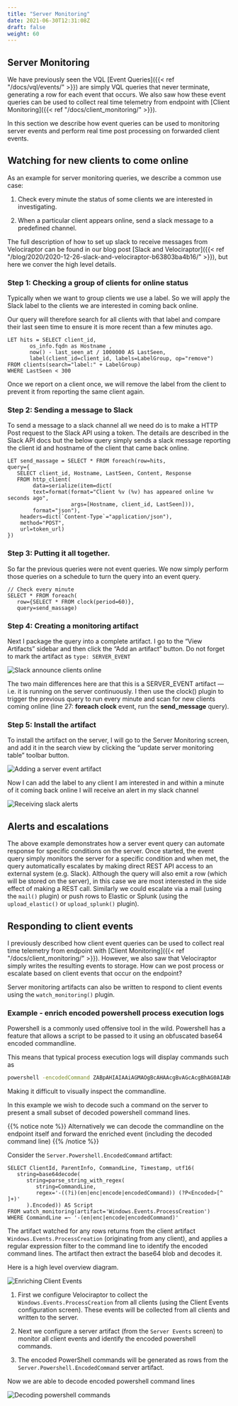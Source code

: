 ```yaml
---
title: "Server Monitoring"
date: 2021-06-30T12:31:08Z
draft: false
weight: 60
---
```


## Server Monitoring

We have previously seen the VQL [Event Queries]({{< ref
"/docs/vql/events/" >}}) are simply VQL queries that never terminate,
generating a row for each event that occurs. We also saw how these
event queries can be used to collect real time telemetry from endpoint
with [Client Monitoring]({{< ref "/docs/client_monitoring/" >}}).

In this section we describe how event queries can be used to
monitoring server events and perform real time post processing on
forwarded client events.

## Watching for new clients to come online

As an example for server monitoring queries, we describe a common use
case:

1. Check every minute the status of some clients we are interested in
   investigating.

2. When a particular client appears online, send a slack message to a
   predefined channel.

The full description of how to set up slack to receive messages from
Velociraptor can be found in our blog post [Slack and
Velociraptor]({{< ref
"/blog/2020/2020-12-26-slack-and-velociraptor-b63803ba4b16/" >}}), but
here we conver the high level details.

### Step 1: Checking a group of clients for online status

Typically when we want to group clients we use a label. So we will
apply the Slack label to the clients we are interested in coming back
online.

Our query will therefore search for all clients with that label and
compare their last seen time to ensure it is more recent than a few
minutes ago.

```vql
LET hits = SELECT client_id,
       os_info.fqdn as Hostname ,
       now() - last_seen_at / 1000000 AS LastSeen,
       label(client_id=client_id, labels=LabelGroup, op="remove")
FROM clients(search="label:" + LabelGroup)
WHERE LastSeen < 300
```

Once we report on a client once, we will remove the label from the
client to prevent it from reporting the same client again.

### Step 2: Sending a message to Slack

To send a message to a slack channel all we need do is to make a HTTP
Post request to the Slack API using a token. The details are described
in the Slack API docs but the below query simply sends a slack message
reporting the client id and hostname of the client that came back
online.

```vql
LET send_massage = SELECT * FROM foreach(row=hits,
query={
   SELECT client_id, Hostname, LastSeen, Content, Response
   FROM http_client(
        data=serialize(item=dict(
        text=format(format="Client %v (%v) has appeared online %v seconds ago",
                    args=[Hostname, client_id, LastSeen])),
        format="json"),
    headers=dict(`Content-Type`="application/json"),
    method="POST",
    url=token_url)
})
```

### Step 3: Putting it all together.

So far the previous queries were not event queries. We now simply
perform those queries on a schedule to turn the query into an event
query.

```vql
// Check every minute
SELECT * FROM foreach(
   row={SELECT * FROM clock(period=60)},
   query=send_massage)
```

### Step 4: Creating a monitoring artifact

Next I package the query into a complete artifact. I go to the “View
Artifacts” sidebar and then click the “Add an artifact” button. Do not
forget to mark the artifact as `type: SERVER_EVENT`

![Slack announce clients online](checking_slack_artifact.png)

The two main differences here are that this is a SERVER_EVENT artifact — i.e. it is running on the server continuously. I then use the clock() plugin to trigger the previous query to run every minute and scan for new clients coming online (line 27: **foreach** **clock** event, run the **send_message** query).

### Step 5: Install the artifact

To install the artifact on the server, I will go to the Server Monitoring screen, and add it in the search view by clicking the “update server monitoring table” toolbar button.

![Adding a server event artifact](adding_server_event_artifact.png)

Now I can add the label to any client I am interested in and within a minute of it coming back online I will receive an alert in my slack channel

![Receiving slack alerts](slack_alerts.png)

## Alerts and escalations

The above example demonstrates how a server event query can automate
response for specific conditions on the server. Once started, the
event query simply monitors the server for a specific condition and
when met, the query automatically escalates by making direct REST API
access to an external system (e.g. Slack). Although the query will
also emit a row (which will be stored on the server), in this case we
are most interested in the side effect of making a REST
call. Similarly we could escalate via a mail (using the `mail()`
plugin) or push rows to Elastic or Splunk (using the
`upload_elastic()` or `upload_splunk()` plugin).

## Responding to client events

I previously described how client event queries can be used to collect
real time telemetry from endpoint with [Client Monitoring]({{< ref
"/docs/client_monitoring/" >}}). However, we also saw that
Velociraptor simply writes the resulting events to storage. How can we
post process or escalate based on client events that occur on the
endpoint?

Server monitoring artifacts can also be written to respond to client
events using the `watch_monitoring()` plugin.

### Example - enrich encoded powershell process execution logs

Powershell is a commonly used offensive tool in the wild. Powershell
has a feature that allows a script to be passed to it using an
obfuscated base64 encoded commandline.

This means that typical process execution logs will display commands such as

```sh
powershell -encodedCommand ZABpAHIAIAAiAGMAOgBcAHAAcgBvAGcAcgBhAG0AIABmAGkAbABlAHMAIgAgAA==
```

Making it difficult to visually inspect the commandline.

In this example we wish to decode such a command on the server to
present a small subset of decoded powershell command lines.

{{% notice note %}}
 Alternatively we can decode the commandline on the endpoint itself and forward the enriched event (including the decoded command line)
{{% /notice %}}

Consider the `Server.Powershell.EncodedCommand` artifact:

```vql
SELECT ClientId, ParentInfo, CommandLine, Timestamp, utf16(
   string=base64decode(
      string=parse_string_with_regex(
         string=CommandLine,
         regex='-((?i)(en|enc|encode|encodedCommand)) (?P<Encoded>[^ ]+)'
      ).Encoded)) AS Script
FROM watch_monitoring(artifact='Windows.Events.ProcessCreation')
WHERE CommandLine =~ '-(en|enc|encode|encodedCommand)'
```

The artifact watched for any rows returns from the client artifact
`Windows.Events.ProcessCreation` (originating from any client), and
applies a regular expression filter to the command line to identify
the encoded command lines. The artifact then extract the base64 blob
and decodes it.

Here is a high level overview diagram.

![Enriching Client Events](enriching_client_events.png)

1. First we configure Velociraptor to collect the
   `Windows.Events.ProcessCreation` from all clients (using the Client
   Events configuration screen). These events will be collected from
   all clients and written to the server.

2. Next we configure a server artifact (from the `Server Events`
   screen) to monitor all client events and identify the encoded
   powershell commands.

3. The encoded PowerShell commands will be generated as rows from the
   `Server.Powershell.EncodedCommand` server artifact.


Now we are able to decode encoded powershell command lines

![Decoding powershell commands](decoded_powershell.png)
